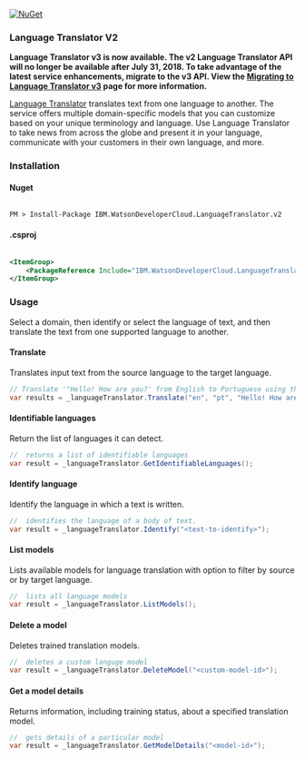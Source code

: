 [![NuGet](https://img.shields.io/badge/nuget-v2.8.0-green.svg?style=flat)](https://www.nuget.org/packages/IBM.WatsonDeveloperCloud.LanguageTranslator.v2/)

### Language Translator V2
**Language Translator v3 is now available. The v2 Language Translator API will no longer be available after July 31, 2018. To take advantage of the latest service enhancements, migrate to the v3 API. View the [Migrating to Language Translator v3](https://console.bluemix.net/docs/services/language-translator/migrating.html) page for more information.**

[Language Translator][language_translator] translates text from one language to another. The service offers multiple domain-specific models that you can customize based on your unique terminology and language. Use Language Translator to take news from across the globe and present it in your language, communicate with your customers in their own language, and more.

### Installation
#### Nuget
```

PM > Install-Package IBM.WatsonDeveloperCloud.LanguageTranslator.v2

```
#### .csproj
```xml

<ItemGroup>
    <PackageReference Include="IBM.WatsonDeveloperCloud.LanguageTranslator.v2" Version="2.8.0" />
</ItemGroup>

```
### Usage
Select a domain, then identify or select the language of text, and then translate the text from one supported language to another.

#### Translate
Translates input text from the source language to the target language.
```cs
// Translate '"Hello! How are you?' from English to Portuguese using the Language Translator service
var results = _languageTranslator.Translate("en", "pt", "Hello! How are you?");
```

#### Identifiable languages
Return the list of languages it can detect.
```cs
//  returns a list of identifiable languages
var result = _languageTranslator.GetIdentifiableLanguages();
```

#### Identify language
Identify the language in which a text is written.
```cs
//  identifies the language of a body of text.
var result = _languageTranslator.Identify("<text-to-identify>");
```

#### List models
Lists available models for language translation with option to filter by source or by target language.
```cs
//  lists all language models
var result = _languageTranslator.ListModels();
```

<!-- #### Create a model
Uploads a TMX glossary file on top of a domain to customize a translation model.Depending on the size of the file, training can range from minutes for a glossary to several hours for a large parallel corpus. Glossary files must be less than 10 MB. The cumulative file size of all uploaded glossary and corpus files is limited to 250 MB.
```cs
``` -->

#### Delete a model
Deletes trained translation models.
```cs
//  deletes a custom languge model
var result = _languageTranslator.DeleteModel("<custom-model-id>");
```

#### Get a model details
Returns information, including training status, about a specified translation model.
```cs
//  gets details of a particular model
var result = _languageTranslator.GetModelDetails("<model-id>");
```

[language_translator]: https://console.bluemix.net/docs/services/language-translator/getting-started.html
